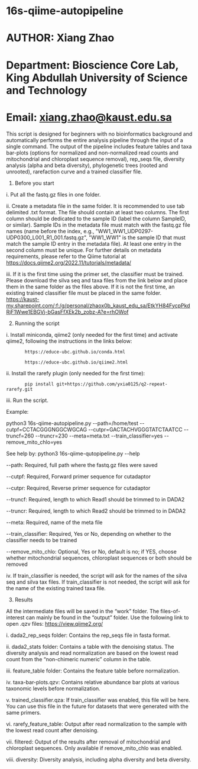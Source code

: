 # 16s-qiime-autopipeline
# AUTHOR: Xiang Zhao
# Department: Bioscience Core Lab, King Abdullah University of Science and Technology
# Email:  xiang.zhao@kaust.edu.sa

This script is designed for beginners with no bioinformatics background and automatically performs the entire analysis pipeline through the input of a single command. The output of the pipeline includes feature tables and taxa bar-plots (options for normalized and non-normalized read counts and mitochondrial and chloroplast sequence removal), rep_seqs file, diversity analysis (alpha and beta diversity), phylogenetic trees (rooted and unrooted), rarefaction curve and a trained classifier file.
1.	Before you start
   
i.	Put all the fastq.gz files in one folder.

ii.	Create a metadata file in the same folder. It is recommended to use tab delimited .txt format. The file should contain at least two columns. The first column should be dedicated to the sample ID (label the column SampleID, or similar). Sample IDs in the metadata file must match with the fastq.gz file names (name before the index, e.g., "WW1_WW1_UDP0297-UDP0300_L001_R1_001.fastq.gz", "WW1_WW1" is the sample ID that must match the sample ID entry in the metadata file). At least one entry in the second column must be unique. For further details on metadata requirements, please refer to the Qiime tutorial at https://docs.qiime2.org/2022.11/tutorials/metadata/

iii.	If it is the first time using the primer set, the classifier must be trained. Please download the silva seq and taxa files from the link below and place them in the same folder as the files above. If it is not the first time, an existing trained classifier file must be placed in the same folder.
https://kaust-my.sharepoint.com/:f:/g/personal/zhaox0b_kaust_edu_sa/EtkYH84FycpPkdRjF1Wwe1EBGVj-bGasFfXEk2b_zobz-A?e=rhOWof

2.	Running the script
   
i.	Install miniconda, qiime2 (only needed for the first time) and activate qiime2, following the instructions in the links below:

           https://educe-ubc.github.io/conda.html
  	
           https://educe-ubc.github.io/qiime2.html
  	
ii.	Install the rarefy plugin (only needed for the first time):

           pip install git+https://github.com/yxia0125/q2-repeat-rarefy.git
           
iii.	Run the script.


Example:

python3 16s-qiime-autopipeline.py --path=/home/test --cutpf=CCTACGGGNGGCWGCAG --cutpr=GACTACHVGGGTATCTAATCC --truncf=260 --truncr=230 --meta=meta.txt --train_classifier=yes --remove_mito_chlo=yes

See help by: python3 16s-qiime-qutopipeline.py --help

--path: Required, full path where the fastq.gz files were saved

--cutpf: Required, Forward primer sequence for cutadaptor

--cutpr: Required, Reverse primer sequence for cutadaptor

--truncf: Required, length to which Read1 should be trimmed to in DADA2

--truncr: Required, length to which Read2 should be trimmed to in DADA2

--meta: Required, name of the meta file

--train_classifier: Required, Yes or No, depending on whether to the classifier needs to be trained

--remove_mito_chlo: Optional, Yes or No, default is no; if YES, choose whether mitochondrial sequences, chloroplast sequences or both should be removed

iv.	If train_classifier is needed, the script will ask for the names of the silva seq and silva tax files. If train_classifier is not needed, the script will ask for the name of the existing trained taxa file.

3.	Results
   
All the intermediate files will be saved in the “work” folder. The files-of-interest can mainly be found in the “output” folder. Use the following link to open .qzv files: https://view.qiime2.org/

i.	dada2_rep_seqs folder: Contains the rep_seqs file in fasta format.

ii.	dada2_stats folder: Contains a table with the denoising status. The diversity analysis and read normalization are based on the lowest read count from the “non-chimeric numeric” column in the table.

iii.	feature_table folder: Contains the feature table before normalization.

iv.	taxa-bar-plots.qzv: Contains relative abundance bar plots at various taxonomic levels before normalization.

v.	trained_classifier.qza: If train_classifier was enabled, this file will be here. You can use this file in the future for datasets that were generated with the same primers.

vi.	rarefy_feature_table: Output after read normalization to the sample with the lowest read count after denoising.

vii.	filtered: Output of the results after removal of mitochondrial and chloroplast sequences. Only available if remove_mito_chlo was enabled.

viii.	diversity: Diversity analysis, including alpha diversity and beta diversity.





